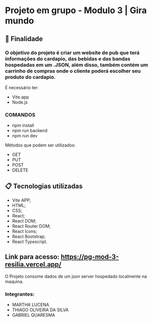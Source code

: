 # Projeto em grupo - Modulo 3 | Gira mundo
 
## 🚀 Finalidade

### O objetivo do projeto é criar um website de pub que terá informações do cardapio, das bebidas e das bandas hospedadas em um .JSON, além disso, também contém um carrinho de compras onde o cliente poderá escolher seu produto do cardapio.


É necessário ter:
* Vite.app
* Node.js

### COMANDOS
* npm install
* npm run backend 
* npm run dev


Métodos que podem ser utilizados:

* GET
* PUT
* POST
* DELETE

## 📋 Tecnologias utilizadas

* Vite APP;
* HTML;
* CSS;
* React;
* React DOM;
* React Router DOM;
* React Icons;
* React Bootstrap;
* React Typescript.

## Link para acesso: https://pg-mod-3-resilia.vercel.app/

O Projeto consome dados de um json server hospedado localmente na maquina.

### Integrantes:
* MARTHA LUCENA
* THIAGO OLIVEIRA DA SILVA
* GABRIEL QUARESMA 
